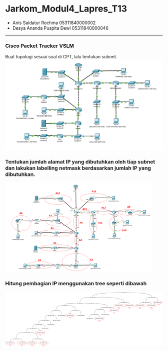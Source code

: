 # Jarkom_Modul4_Lapres_T13

* Anis Saidatur Rochma 05311840000002
* Desya Ananda Puspita Dewi 05311840000046
---

### Cisco Packet Tracker VSLM
Buat topologi sesuai soal di CPT, lalu tentukan subnet.
![](https://github.com/Nisyua/Jarkom_Modul4_Lapres_T13/blob/main/img/Soal%20Shift%20Modul%204.png)

### Tentukan jumlah alamat IP yang dibutuhkan oleh tiap subnet dan lakukan labelling netmask berdasarkan jumlah IP yang dibutuhkan.
![](https://github.com/Nisyua/Jarkom_Modul4_Lapres_T13/blob/main/img/topo-vlsm.png)

### Hitung pembagian IP menggunakan tree seperti dibawah
![](https://github.com/Nisyua/Jarkom_Modul4_Lapres_T13/blob/main/img/vlsm.png)


